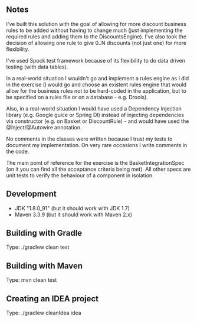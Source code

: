 Notes
-----
 I've built this solution with the goal of allowing for more discount business rules to be added without having to change much (just implementing the required rules and adding them to the DiscountsEngine). 
 I've also took the decision of allowing one rule to give 0..N discounts (not just one) for more flexibility.
 
 I've used Spock test framework because of its flexibility to do data driven testing (with data tables).
 
 In a real-world situation I wouldn't go and implement a rules engine as I did in the exercise (I would go and choose an existent rules engine that would allow for the business rules not to be hard-coded in the application, but to be specified on a rules file or on a database - e.g. Drools).
 
 Also, in a real-world situation I would have used a Dependency Injection library (e.g. Google guice or Spring DI) instead of injecting dependencies via constructor (e.g. on Basket or DiscountRule) - and would have used the @Inject/@Autowire annotation.
 
 No comments in the classes were written because I trust my tests to document my implementation. On very rare occasions I write comments in the code.
 
 The main point of reference for the exercise is the BasketIntegrationSpec (on it you can find all the acceptance criteria being met). All other specs are unit tests to verify the behaviour of a component in isolation.


Development
-----------
- JDK "1.8.0_91" (but it should work with JDK 1.7)
- Maven 3.3.9 (but it should work with Maven 2.x)

Building with Gradle
--------------------
Type:
    ./gradlew clean test

Building with Maven
-------------------
Type:
    mvn clean test

Creating an IDEA project
---------------------------
Type:
    ./gradlew cleanIdea idea



